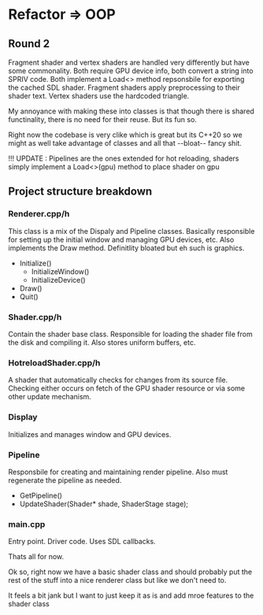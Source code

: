 # Refactor => OOP

## Round 2

Fragment shader and vertex shaders are handled very differently but have some commonality. Both require GPU device info, both convert a string into SPRIV code. Both implement a Load<> method repsonsbile for exporting the cached SDL shader.
Fragment shaders apply preprocessing to their shader text. Vertex shaders use the hardcoded triangle.

My annoyance with making these into classes is that though there is shared functinality, there is no need for their reuse. But its fun so.

Right now the codebase is very clike which is great but its C++20 so we might as well take advantage of classes and all that --bloat-- fancy shit.

!!! UPDATE : Pipelines are the ones extended for hot reloading, shaders simply implement a Load<>(gpu) method to place shader on gpu

## Project structure breakdown

### Renderer.cpp/h

This class is a mix of the Dispaly and Pipeline classes. Basically responsible for setting up the initial window and managing GPU devices, etc. Also implements the Draw method. Definitlity bloated but eh such is graphics.

- Initialize()
  - InitializeWindow()
  - InitializeDevice()
- Draw()
- Quit()

### Shader.cpp/h

Contain the shader base class. Responsible for loading the shader file from the disk and compiling it. Also stores uniform buffers, etc.

### HotreloadShader.cpp/h

A shader that automatically checks for changes from its source file. Checking either occurs on fetch of the GPU shader resource or via some other update mechanism.

### Display

Initializes and manages window and GPU devices.

### Pipeline

Responsbile for creating and maintaining render pipeline. Also must regenerate the pipeline as needed.

- GetPipeline()
- UpdateShader(Shader\* shade, ShaderStage stage);

### main.cpp

Entry point. Driver code. Uses SDL callbacks.

Thats all for now.

Ok so, right now we have a basic shader class and should probably put the rest of the stuff into a nice renderer class but like we don't need to.

It feels a bit jank but I want to just keep it as is and add mroe features to the shader class

